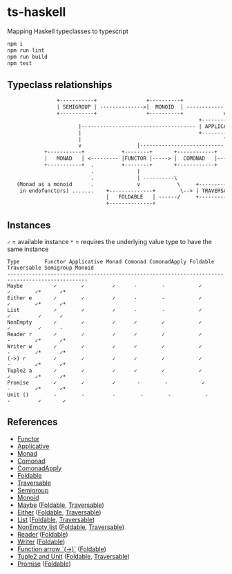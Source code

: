 # ts-haskell
Mapping Haskell typeclasses to typescript

```bash
npm i
npm run lint
npm run build
npm test
```

## Typeclass relationships

```txt
                +-----------+                +----------+                                    
                | SEMIGROUP | -------------->│  MONOID  │ ------------|  ............ (Applicative as a monoidal pattern)                
                +-----------+                +----------+             v          
                                                              +--------------+                              
                       |------------------------------------- | APPLICATIVE  │ 
                       |                                      +--------------+
                       |                                              ^
                       v                  |---------------------------|
            +-----------+            +--------+       +------------+      +---------------+                            
            │   MONAD   │ <--------- │FUNCTOR │-----> │  COMONAD   │----> │ COMONAD APPLY │                                
            +-----------+  .         +--------+       +------------+      +---------------+                             
                           .              |                            
                           .              | ----------\                                               
   (Monad as a monoid      .              v            \     +-------------+
    in endofunctors) .......    +--------------+        \--> | TRAVERSABLE │
                                │   FOLDABLE   │ ------/     +-------------+
                                +--------------+             
```

## Instances

`✓` = available instance
`*` = requires the underlying value type to have the same instance

```
Type        Functor Applicative Monad Comonad ComonadApply Foldable Traversable Semigroup Monoid
------------------------------------------------------------------------------------------------
Maybe          ✓        ✓         ✓      -        -           ✓        ✓        ✓*      ✓*
Either e       ✓        ✓         ✓      -        -           ✓        ✓        ✓*      ✓*
List           ✓        ✓         ✓      -        -           ✓        ✓         ✓      ✓
NonEmpty       ✓        ✓         ✓      ✓        ✓           ✓        ✓         ✓      -
Reader r       ✓        ✓         ✓      ✓        ✓           ✓        -        ✓*      ✓*
Writer w       ✓        ✓         ✓      ✓        ✓           ✓        -        ✓*      ✓*
(->) r         ✓        ✓         ✓      ✓        ✓           ✓        -        ✓*      ✓*
Tuple2 a       ✓        ✓         ✓      ✓        ✓           ✓        ✓        ✓*      ✓*
Promise        ✓        ✓         ✓       -        -           ✓        -        ✓*      ✓*
Unit ()        -        -         -        -        -           -        -         ✓       ✓
```

## References

- [Functor](src/ghc/base/functor.ts)
- [Applicative](src/ghc/base/applicative.ts)
- [Monad](src/ghc/base/monad/monad.ts)
- [Comonad](src/control/comonad.ts)
- [ComonadApply](src/control/comonad-apply.ts)
- [Foldable](src/data/foldable.ts)
- [Traversable](src/data/traversable.ts)
- [Semigroup](src/ghc/base/semigroup.ts)
- [Monoid](src/ghc/base/monoid.ts)
- [Maybe](src/ghc/base/maybe/maybe.ts) ([Foldable](src/ghc/base/maybe/foldable.ts), [Traversable](src/ghc/base/maybe/traversable.ts))
- [Either](src/data/either/either.ts) ([Foldable](src/data/either/foldable.ts), [Traversable](src/data/either/traversable.ts))
- [List](src/ghc/base/list/list.ts) ([Foldable](src/ghc/base/list/foldable.ts), [Traversable](src/ghc/base/list/traversable.ts))
- [NonEmpty list](src/ghc/base/non-empty/list.ts) ([Foldable](src/ghc/base/non-empty/foldable.ts), [Traversable](src/ghc/base/non-empty/traversable.ts))
- [Reader](src/control/reader/reader.ts) ([Foldable](src/control/reader/foldable.ts))
- [Writer](src/control/writer/writer.ts) ([Foldable](src/control/writer/foldable.ts))
- [Function arrow \`(->)\`](src/ghc/prim/function-arrow/index.ts) ([Foldable](src/control/reader/foldable.ts))
- [Tuple2 and Unit](src/ghc/base/tuple/tuple.ts) ([Foldable](src/ghc/base/tuple/foldable.ts), [Traversable](src/ghc/base/tuple/tuple2-traversable.ts))
- [Promise](src/extra/promise/promise.ts) ([Foldable](src/extra/promise/foldable.ts))
